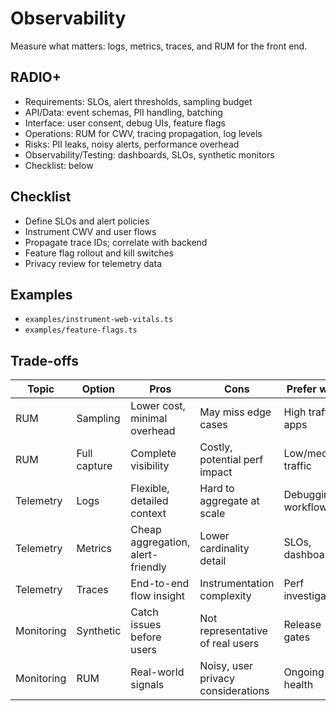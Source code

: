# Observability

Measure what matters: logs, metrics, traces, and RUM for the front end.

## RADIO+
- Requirements: SLOs, alert thresholds, sampling budget
- API/Data: event schemas, PII handling, batching
- Interface: user consent, debug UIs, feature flags
- Operations: RUM for CWV, tracing propagation, log levels
- Risks: PII leaks, noisy alerts, performance overhead
- Observability/Testing: dashboards, SLOs, synthetic monitors
- Checklist: below

## Checklist
- Define SLOs and alert policies
- Instrument CWV and user flows
- Propagate trace IDs; correlate with backend
- Feature flag rollout and kill switches
- Privacy review for telemetry data

## Examples
- `examples/instrument-web-vitals.ts`
- `examples/feature-flags.ts`

## Trade-offs

| Topic       | Option            | Pros                                   | Cons                                 | Prefer when |
|-------------|-------------------|----------------------------------------|--------------------------------------|-------------|
| RUM         | Sampling          | Lower cost, minimal overhead           | May miss edge cases                   | High traffic apps |
| RUM         | Full capture      | Complete visibility                     | Costly, potential perf impact         | Low/medium traffic |
| Telemetry   | Logs              | Flexible, detailed context              | Hard to aggregate at scale            | Debugging workflows |
| Telemetry   | Metrics           | Cheap aggregation, alert-friendly       | Lower cardinality detail              | SLOs, dashboards |
| Telemetry   | Traces            | End-to-end flow insight                 | Instrumentation complexity            | Perf investigations |
| Monitoring  | Synthetic         | Catch issues before users               | Not representative of real users      | Release gates |
| Monitoring  | RUM               | Real-world signals                      | Noisy, user privacy considerations    | Ongoing health |
